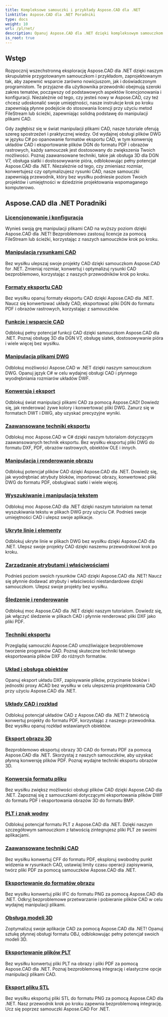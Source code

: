 ```yaml
---
title: Kompleksowe samouczki i przykłady Aspose.CAD dla .NET
linktitle: Aspose.CAD dla .NET Poradniki
type: docs
weight: 10
url: /pl/net/
description: Opanuj Aspose.CAD dla .NET dzięki kompleksowym samouczkom. Podnieś swoje umiejętności CAD od licencjonowania do zaawansowanych technik eksportu. Odblokuj ukryte funkcje bez wysiłku.
is_root: true
---
```


## Wstęp

Rozpocznij wszechstronną eksplorację Aspose.CAD dla .NET dzięki naszym skrupulatnie przygotowanym samouczkom i przykładom, zaprojektowanym tak, aby zapewnić wsparcie zarówno nowicjuszom, jak i doświadczonym programistom. Te przyjazne dla użytkownika przewodniki obejmują szeroki zakres tematów, począwszy od podstawowych aspektów licencjonowania i konfiguracji. Niezależnie od tego, czy jesteś nowy w Aspose.CAD, czy też chcesz udoskonalić swoje umiejętności, nasze instrukcje krok po kroku zapewniają płynne podejście do stosowania licencji przy użyciu metod FileStream lub ścieżki, zapewniając solidną podstawę do manipulacji plikami CAD.

Gdy zagłębisz się w świat manipulacji plikami CAD, nasze tutoriale oferują szereg spostrzeżeń i praktycznej wiedzy. Od wydajnej obsługi plików DWG w języku C# po opanowanie formatów eksportu CAD, w tym konwersję układów CAD i eksportowanie plików DGN do formatu PDF i obrazów rastrowych, każdy samouczek jest dostosowany do zwiększenia Twoich możliwości. Poznaj zaawansowane techniki, takie jak obsługa 3D dla DGN V7, obsługa siatki i dostosowywanie pióra, odblokowując pełny potencjał Aspose.CAD dla .NET. Niezależnie od tego, czy zmieniasz rozmiar, konwertujesz czy optymalizujesz rysunki CAD, nasze samouczki zapewniają przewodnik, który bez wysiłku podniesie poziom Twoich projektów i umiejętności w dziedzinie projektowania wspomaganego komputerowo.

## Aspose.CAD dla .NET Poradniki
### [Licencjonowanie i konfiguracja](./licensing-and-configuration/)
Wynieś swoją grę manipulacji plikami CAD na wyższy poziom dzięki Aspose.CAD dla .NET! Bezproblemowo zastosuj licencje za pomocą FileStream lub ścieżki, korzystając z naszych samouczków krok po kroku. 
### [Manipulacja rysunkami CAD](./cad-drawing-manipulation/)
Bez wysiłku ulepszaj swoje projekty CAD dzięki samouczkom Aspose.CAD for .NET. Zmieniaj rozmiar, konwertuj i optymalizuj rysunki CAD bezproblemowo, korzystając z naszych przewodników krok po kroku.
### [Formaty eksportu CAD](./cad-export-formats/)
Bez wysiłku opanuj formaty eksportu CAD dzięki Aspose.CAD dla .NET. Naucz się konwertować układy CAD, eksportować pliki DGN do formatu PDF i obrazów rastrowych, korzystając z samouczków.
### [Funkcje i wsparcie CAD](./cad-features-and-support/)
Odblokuj pełny potencjał funkcji CAD dzięki samouczkom Aspose.CAD dla .NET. Poznaj obsługę 3D dla DGN V7, obsługę siatek, dostosowywanie pióra i wiele więcej bez wysiłku.
### [Manipulacja plikami DWG](./dwg-file-manipulation/)
Odblokuj możliwości Aspose.CAD w .NET dzięki naszym samouczkom DWG. Opanuj język C# w celu wydajnej obsługi CAD i płynnego wyodrębniania rozmiarów układów DWF.
### [Konwersja i eksport](./conversion-and-export/)
Odblokuj świat manipulacji plikami CAD za pomocą Aspose.CAD! Dowiedz się, jak renderować żywe kolory i konwertować pliki DWG. Zanurz się w formatach DWT i DWG, aby uzyskać precyzyjne wyniki.
### [Zaawansowane techniki eksportu](./advanced-export-techniques/)
Odblokuj moc Aspose.CAD w C# dzięki naszym tutorialom dotyczącym zaawansowanych technik eksportu. Bez wysiłku eksportuj pliki DWG do formatu DXF, PDF, obrazów rastrowych, obiektów OLE i innych.
### [Manipulacja i renderowanie obrazu](./image-manipulation-and-rendering/)
Odblokuj potencjał plików CAD dzięki Aspose.CAD dla .NET. Dowiedz się, jak wyodrębniać atrybuty bloków, importować obrazy, konwertować pliki DWG do formatu PDF, obsługiwać siatki i wiele więcej.
### [Wyszukiwanie i manipulacja tekstem](./text-search-and-manipulation/)
Odblokuj moc Aspose.CAD dla .NET dzięki naszym tutorialom na temat wyszukiwania tekstu w plikach DWG przy użyciu C#. Podnieś swoje umiejętności CAD i ulepsz swoje aplikacje.
### [Ukryte linie i elementy](./hidden-lines-and-entities/)
Odblokuj ukryte linie w plikach DWG bez wysiłku dzięki Aspose.CAD dla .NET. Ulepsz swoje projekty CAD dzięki naszemu przewodnikowi krok po kroku.
### [Zarządzanie atrybutami i właściwościami](./attribute-and-property-management/)
Podnieś poziom swoich rysunków CAD dzięki Aspose.CAD dla .NET! Naucz się płynnie dodawać atrybuty i właściwości niestandardowe dzięki samouczkom. Ulepsz swoje projekty bez wysiłku.
### [Śledzenie i renderowanie](./tracking-and-rendering/)
Odblokuj moc Aspose.CAD dla .NET dzięki naszym tutorialom. Dowiedz się, jak włączyć śledzenie w plikach CAD i płynnie renderować pliki DXF jako pliki PDF.
### [Techniki eksportu](./export-techniques/)
Przeglądaj samouczki Aspose.CAD umożliwiające bezproblemowe tworzenie programów CAD. Poznaj skuteczne techniki łatwego eksportowania plików DXF do różnych formatów.
### [Układ i obsługa obiektów](./layout-and-object-handling/)
Opanuj eksport układu DXF, zapisywanie plików, przycinanie bloków i jednostki proxy ACAD bez wysiłku w celu ulepszenia projektowania CAD przy użyciu Aspose.CAD dla .NET.
### [Układy CAD i rozkład](./cad-layouts-and-decomposition/)
Odblokuj potencjał układów CAD z Aspose.CAD dla .NET! Z łatwością konwertuj projekty do formatu PDF, korzystając z naszego przewodnika. Bez wysiłku opanuj rozkład wstawianych obiektów.
### [Eksport obrazu 3D](./3d-image-export/)
Bezproblemowo eksportuj obrazy 3D CAD do formatu PDF za pomocą Aspose.CAD dla .NET. Skorzystaj z naszych samouczków, aby uzyskać płynną konwersję plików PDF. Poznaj wydajne techniki eksportu obrazów 3D.
### [Konwersja formatu pliku](./file-format-conversion/)
Bez wysiłku zwiększ możliwości obsługi plików CAD dzięki Aspose.CAD dla .NET. Zapoznaj się z samouczkami dotyczącymi eksportowania plików DWF do formatu PDF i eksportowania obrazów 3D do formatu BMP.
### [PLT i znak wodny](./plt-and-watermarking/)
Odblokuj potencjał formatu PLT z Aspose.CAD dla .NET. Dzięki naszym szczegółowym samouczkom z łatwością zintegrujesz pliki PLT ze swoimi aplikacjami.
### [Zaawansowane techniki CAD](./advanced-cad-techniques/)
Bez wysiłku konwertuj CFF do formatu PDF, eksploruj swobodny punkt widzenia w rysunkach CAD, ustawiaj limity czasu operacji zapisywania, twórz pliki PDF za pomocą samouczków Aspose.CAD dla .NET.
### [Eksportowanie do formatów obrazu](./exporting-to-image-formats/)
Bez wysiłku konwertuj pliki IFC do formatu PNG za pomocą Aspose.CAD dla .NET. Odkryj bezproblemowe przetwarzanie i pobieranie plików CAD w celu wydajnej manipulacji plikami.
### [Obsługa modeli 3D](./3d-model-support/)
Zoptymalizuj swoje aplikacje CAD za pomocą Aspose.CAD dla .NET! Opanuj sztukę płynnej obsługi formatu OBJ, odblokowując pełny potencjał swoich modeli 3D.
### [Eksportowanie plików PLT](./exporting-plt-files/)
Bez wysiłku konwertuj pliki PLT na obrazy i pliki PDF za pomocą Aspose.CAD dla .NET. Poznaj bezproblemową integrację i elastyczne opcje manipulacji plikami CAD.
### [Eksport pliku STL](./stl-file-export/)
Bez wysiłku eksportuj pliki STL do formatu PNG za pomocą Aspose.CAD dla .NET. Nasz przewodnik krok po kroku zapewnia bezproblemową integrację. Ucz się poprzez samouczki Aspose.CAD For .NET.